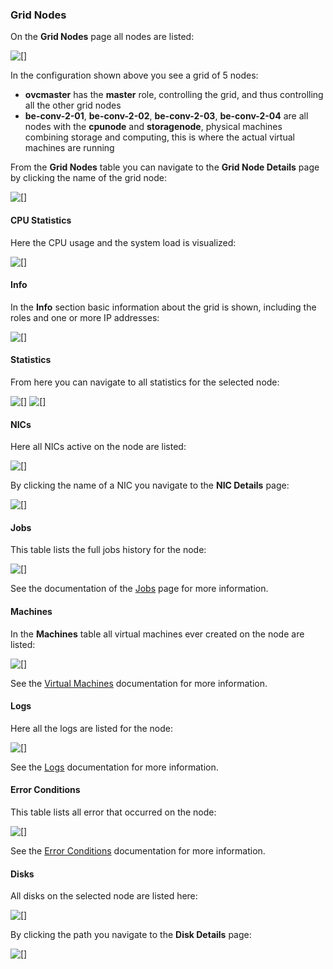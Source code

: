 ### Grid Nodes

On the **Grid Nodes** page all nodes are listed:

![[]](GridNodes.png)

In the configuration shown above you see a grid of 5 nodes:
- **ovcmaster** has the **master** role, controlling the grid, and thus controlling all the other grid nodes
- **be-conv-2-01**, **be-conv-2-02**, **be-conv-2-03**, **be-conv-2-04** are all nodes with the **cpunode** and **storagenode**, physical machines combining storage and computing, this is where the actual virtual machines are running


From the **Grid Nodes** table you can navigate to the **Grid Node Details** page by clicking the name of the grid node:

![[]](GridNodeDetails.png)

#### CPU Statistics

Here the CPU usage and the system load is visualized:

![[]](CPUStatistics.png)

#### Info

In the **Info** section basic information about the grid is shown, including the roles and one or more IP addresses:

![[]](Info.png)

#### Statistics

From here you can navigate to all statistics for the selected node:

![[]](MoreStatistics1.png)
![[]](MoreStatistics2.png)

#### NICs

Here all NICs active on the node are listed:

![[]](NICs.png)

By clicking the name of a NIC you navigate to the **NIC Details** page:

![[]](NICDetails.png)

#### Jobs

This table lists the full jobs history for the node:

![[]](Jobs.png)

See the documentation of the [Jobs](../Jobs/Jobs.md) page for more information.

#### Machines

In the **Machines** table all virtual machines ever created on the node are listed:

![[]](Machines.png)

See the [Virtual Machines](../VirtualMachines/VirtualMachines.md) documentation for more information.

#### Logs

Here all the logs are listed for the node:

![[]](Logs.png)

See the [Logs](../Logs/Logs.md) documentation for more information.


#### Error Conditions

This table lists all error that occurred on the node:

![[]](ECOs.png)

See the [Error Conditions](../ErrorConditions/ErrorConditions.md) documentation for more information.

#### Disks

All disks on the selected node are listed here:

![[]](Disks.png)

By clicking the path you navigate to the **Disk Details** page:

![[]](DiskDetails.png)
